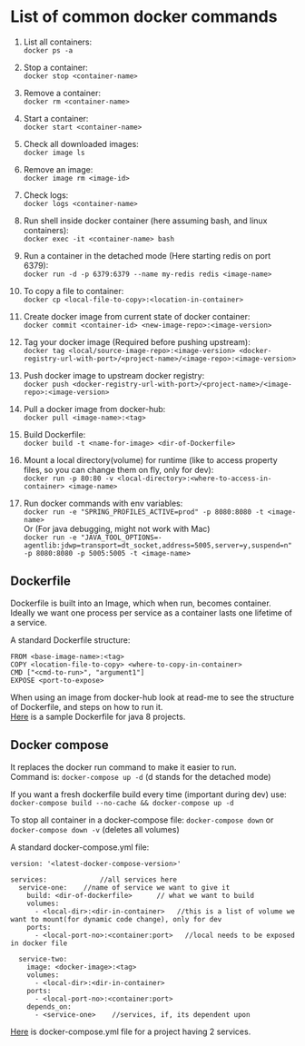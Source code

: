 # List of common docker commands

1. List all containers:  
`docker ps -a`  

2. Stop a container:  
`docker stop <container-name>`  

3. Remove a container:  
`docker rm <container-name>`  

4. Start a container:  
`docker start <container-name>`  

5. Check all downloaded images:  
`docker image ls`  

6. Remove an image:  
`docker image rm <image-id>`  

7. Check logs:  
`docker logs <container-name>`  

8. Run shell inside docker container (here assuming bash, and linux containers):  
`docker exec -it <container-name> bash`  

9. Run a container in the detached mode (Here starting redis on port 6379):  
`docker run -d -p 6379:6379 --name my-redis redis <image-name>`  

10. To copy a file to container:  
`docker cp <local-file-to-copy>:<location-in-container>`  

11. Create docker image from current state of docker container:  
`docker commit <container-id> <new-image-repo>:<image-version>`  

12. Tag your docker image (Required before pushing upstream):  
`docker tag <local/source-image-repo>:<image-version> <docker-registry-url-with-port>/<project-name>/<image-repo>:<image-version>`  

13. Push docker image to upstream docker registry:  
`docker push <docker-registry-url-with-port>/<project-name>/<image-repo>:<image-version>`  

14. Pull a docker image from docker-hub:  
`docker pull <image-name>:<tag>`  

15. Build Dockerfile:  
`docker build -t <name-for-image> <dir-of-Dockerfile>`

16. Mount a local directory(volume) for runtime (like to access property files, so you can change them on fly, only for dev):  
`docker run -p 80:80 -v <local-directory>:<where-to-access-in-container> <image-name>`  

17. Run docker commands with env variables:  
`docker run -e "SPRING_PROFILES_ACTIVE=prod" -p 8080:8080 -t <image-name>`  
Or (For java debugging, might not work with Mac)  
`docker run -e "JAVA_TOOL_OPTIONS=-agentlib:jdwp=transport=dt_socket,address=5005,server=y,suspend=n" -p 8080:8080 -p 5005:5005 -t <image-name>`  

## Dockerfile
Dockerfile is built into an Image, which when run, becomes container.  
Ideally we want one process per service as a container lasts one lifetime of a service. 

A standard Dockerfile structure:  
```
FROM <base-image-name>:<tag>
COPY <location-file-to-copy> <where-to-copy-in-container>
CMD ["<cmd-to-run>", "argument1"]
EXPOSE <port-to-expose>
```  
When using an image from docker-hub look at read-me to see the structure of Dockerfile, and steps on how to run it.  
[Here](https://gist.github.com/kanwarpannu/5a3b4bbcd094a1ab299d39abbc5ca6e7) is a sample Dockerfile for java 8 projects.  
  
## Docker compose
It replaces the docker run command to make it easier to run.  
Command is: `docker-compose up -d` (d stands for the detached mode)  

If you want a fresh dockerfile build every time (important during dev) use:  
`docker-compose build --no-cache && docker-compose up -d`  

To stop all container in a docker-compose file: `docker-compose down` or `docker-compose down -v` (deletes all volumes)
  
A standard docker-compose.yml file:  
```
version: '<latest-docker-compose-version>'

services:             //all services here
  service-one:    //name of service we want to give it
    build: <dir-of-dockerfile>      // what we want to build
    volumes:
      - <local-dir>:<dir-in-container>   //this is a list of volume we want to mount(for dynamic code change), only for dev
    ports:
      - <local-port-no>:<container:port>   //local needs to be exposed in docker file

  service-two:
    image: <docker-image>:<tag>
    volumes:
      - <local-dir>:<dir-in-container>
    ports:
      - <local-port-no>:<container:port>
    depends_on:
      - <service-one>    //services, if, its dependent upon
```
  
[Here](https://gist.github.com/kanwarpannu/1db687901adc9d7ac969f5747fede6c7) is docker-compose.yml file for a project having 2 services.
